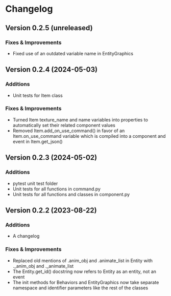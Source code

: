 # Changelog


## Version 0.2.5 (unreleased)

### Fixes & Improvements
* Fixed use of an outdated variable name in EntityGraphics


## Version 0.2.4 (2024-05-03)

### Additions
* Unit tests for Item class

### Fixes & Improvements
* Turned Item texture_name and name variables into properties to automatically set their related component values
* Removed Item.add_on_use_command() in favor of an Item.on_use_command variable which is compiled into a component and event in Item.get_json()


## Version 0.2.3 (2024-05-02)

### Additions
* pytest unit test folder
* Unit tests for all functions in command.py
* Unit tests for all functions and classes in component.py


## Version 0.2.2 (2023-08-22)

### Additions
* A changelog

### Fixes & Improvements
* Replaced old mentions of .anim_obj and .animate_list in Entity with ._anim_obj and ._animate_list
* The Entity.get_id() docstring now refers to Entity as an entity, not an event
* The init methods for Behaviors and EntityGraphics now take separate namespace and identifier parameters like the rest of the classes
